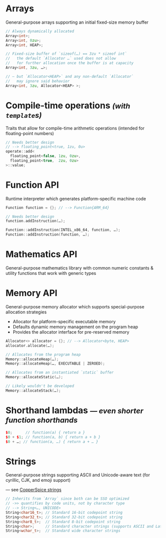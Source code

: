 <!-- Array API -->
<h1 style=text-transform:none> Arrays </h1>
General-purpose arrays supporting an initial fixed-size memory buffer

```cpp
// Always dynamically allocated
Array<int>;
Array<int, 0zu>;
Array<int, HEAP>;
```
```cpp
// Fixed-size buffer of `sizeof(…) == 3zu * sizeof int`
//   the default `Allocator …` used does not allow
//   for further allocation once the buffer is at capacity
Array<int, 3zu, …>;

// — but `Allocator<HEAP>` and any non-default `Allocator`
//   may ignore said behavior
Array<int, 3zu, Allocator<HEAP> >;
```

<!-- Compile-time Operations -->
<h1 style=text-transform:none> Compile-time operations <small> <em> (with <code>template</code>s) </em> </small> </h1>
Traits that allow for compile-time arithmetic operations (intended for floating-point numbers)

```cpp
// Needs better design
// --> floating_point<true, 1zu, 0u>
operate::add<
  floating_point<false, 1zu, 0zu>,
  floating_point<true,  2zu, 0zu>
>::value;
```

<!-- Function API -->
<h1 style=text-transform:none> Function API </h1>
Runtime interpreter which generates platform-specific machine code

```cpp
Function function = {}; // --> Function{ARM_64}

// Needs better design
function.addInstruction(…);

Function::addInstruction(INTEL_x86_64, function, …);
Function::addInstruction(function, …);
```

<!-- Mathematics API -->
<h1 style=text-transform:none> Mathematics API </h1>
General-purpose mathematics library with common numeric constants & utility functions that work with generic types

<!-- Memory API -->
<h1 style=text-transform:none> Memory API </h1>
General-purpose memory allocator which supports special-purpose allocation strategies

* Allocator for platform-specific executable memory
* Defaults dynamic memory management on the program heap
* Provides the allocator interface for pre-reserved memory

```cpp
Allocator<> allocator = {}; // --> Allocator<byte, HEAP>
allocator.allocate(…);
```
```cpp
// Allocates from the program heap
Memory::allocateHeap(…);
Memory::allocateHeap(…, EXECUTABLE | ZEROED);

// Allocates from an instantiated `static` buffer
Memory::allocateStatic(…);

// Likely wouldn't be developed
Memory::allocateStack(…);
```

<!-- Shorthand Lambdas -->
<h1 style=text-transform:none> Shorthand lambdas <small> <em> — even shorter function shorthands </em> </small> </h1>

```cpp
$0;      // function(a) { return a }
$0 + $1; // function(a, b) { return a + b }
$0 + …; // function(a, …) { return a + … }
```

<!-- String API -->
<h1 style=text-transform:none> Strings </h1>
General-purpose strings supporting ASCII and Unicode-aware text (for cyrillic, CJK, and emoji support)

— see [CopperSpice strings](https://github.com/copperspice/cs_string)

```cpp
// Inherits from `Array` since both can be SSO optimized
// ->> quantifies by code units, not by character type
// --> String<…, UNICODE>
String<char16_t>; // Standard 16-bit codepoint string
String<char32_t>; // Standard 32-bit codepoint string
String<char8_t>;  // Standard 8-bit codepoint string
String<char>;     // Standard character strings (supports ASCII and Latin-1 (ISO-8859-1))
String<wchar_t>;  // Standard wide character strings
```
